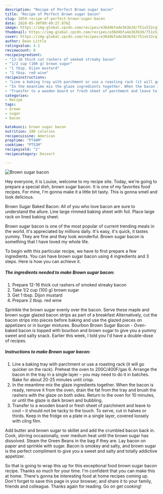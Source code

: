 ```yaml
---
description: "Recipe of Perfect Brown sugar bacon"
title: "Recipe of Perfect Brown sugar bacon"
slug: 1059-recipe-of-perfect-brown-sugar-bacon
date: 2020-05-30T09:49:27.876Z
image: https://img-global.cpcdn.com/recipes/e36d4bfa4e363b3d/751x532cq70/brown-sugar-bacon-recipe-main-photo.jpg
thumbnail: https://img-global.cpcdn.com/recipes/e36d4bfa4e363b3d/751x532cq70/brown-sugar-bacon-recipe-main-photo.jpg
cover: https://img-global.cpcdn.com/recipes/e36d4bfa4e363b3d/751x532cq70/brown-sugar-bacon-recipe-main-photo.jpg
author: Dean Little
ratingvalue: 4.1
reviewcount: 8
recipeingredient:
- "12-16 thick cut rashers of smoked streaky bacon"
- "1/2 cup (100 g) brown sugar"
- "1 tbsp. Dijon mustard"
- "2 tbsp. red wine"
recipeinstructions:
- "Line a baking tray with parchment or use a roasting rack (it will go quicker on the rack). Preheat the oven to 200C/400F/gas 6. Arrange the bacon in the tray in a single layer – you may need to do it in batches. Bake for about 20-25 minutes until crisp."
- "In the meantime mix the glaze ingredients together. When the bacon is ready, remove it from the oven, drain the fat from the tray and brush the rashers with the glaze on both sides. Return to the oven for 10 minutes, or until the glaze is dark brown and bubbling."
- "Transfer to a wooden board or fresh sheet of parchment and leave to cool – it should not be tacky to the touch. To serve, cut in halves or thirds. Keep in the fridge on a plate in a single layer, covered loosely with cling film."
categories:
- Recipe
tags:
- brown
- sugar
- bacon

katakunci: brown sugar bacon 
nutrition: 280 calories
recipecuisine: American
preptime: "PT40M"
cooktime: "PT53M"
recipeyield: "2"
recipecategory: Dessert

---
```



![Brown sugar bacon](https://img-global.cpcdn.com/recipes/e36d4bfa4e363b3d/751x532cq70/brown-sugar-bacon-recipe-main-photo.jpg)

Hey everyone, it is Louise, welcome to my recipe site. Today, we're going to prepare a special dish, brown sugar bacon. It is one of my favorites food recipes. For mine, I'm gonna make it a little bit tasty. This is gonna smell and look delicious.

Brown Sugar Baked Bacon: All of you who love bacon are sure to understand the allure. Line large rimmed baking sheet with foil. Place large rack on lined baking sheet.

Brown sugar bacon is one of the most popular of current trending meals in the world. It's appreciated by millions daily. It's easy, it's quick, it tastes yummy. They are fine and they look wonderful. Brown sugar bacon is something that I have loved my whole life.


To begin with this particular recipe, we have to first prepare a few ingredients. You can have brown sugar bacon using 4 ingredients and 3 steps. Here is how you can achieve it.

<!--inarticleads1-->

##### The ingredients needed to make Brown sugar bacon:

1. Prepare 12-16 thick cut rashers of smoked streaky bacon
1. Take 1/2 cup (100 g) brown sugar
1. Get 1 tbsp. Dijon mustard
1. Prepare 2 tbsp. red wine


Sprinkle the brown sugar evenly over the bacon. Serve these maple and brown sugar glazed bacon strips as part of a breakfast Alternatively, cut the bacon strips into pieces before baking and use the glazed pieces on appetizers or in burger mixtures. Bourbon Brown Sugar Bacon - Oven-baked bacon is topped with bourbon and brown sugar to give you a yummy sweet and salty snack. Earlier this week, I told you I&#39;d have a double-dose of recipes. 

<!--inarticleads2-->

##### Instructions to make Brown sugar bacon:

1. Line a baking tray with parchment or use a roasting rack (it will go quicker on the rack). Preheat the oven to 200C/400F/gas 6. Arrange the bacon in the tray in a single layer – you may need to do it in batches. Bake for about 20-25 minutes until crisp.
1. In the meantime mix the glaze ingredients together. When the bacon is ready, remove it from the oven, drain the fat from the tray and brush the rashers with the glaze on both sides. Return to the oven for 10 minutes, or until the glaze is dark brown and bubbling.
1. Transfer to a wooden board or fresh sheet of parchment and leave to cool – it should not be tacky to the touch. To serve, cut in halves or thirds. Keep in the fridge on a plate in a single layer, covered loosely with cling film.


Add butter and brown sugar to skillet and add the crumbled bacon back in. Cook, stirring occasionally, over medium heat until the brown sugar has dissolved. Steam the Green Beans in the bag if they are. Lay bacon on paper and sprinkle with sugar. Bacon is smokey and salty, and brown sugar is the perfect compliment to give you a sweet and salty and totally addictive appetizer. 

So that is going to wrap this up for this exceptional food brown sugar bacon recipe. Thanks so much for your time. I'm confident that you can make this at home. There's gonna be interesting food at home recipes coming up. Don't forget to save this page in your browser, and share it to your family, friends and colleague. Thanks again for reading. Go on get cooking!
